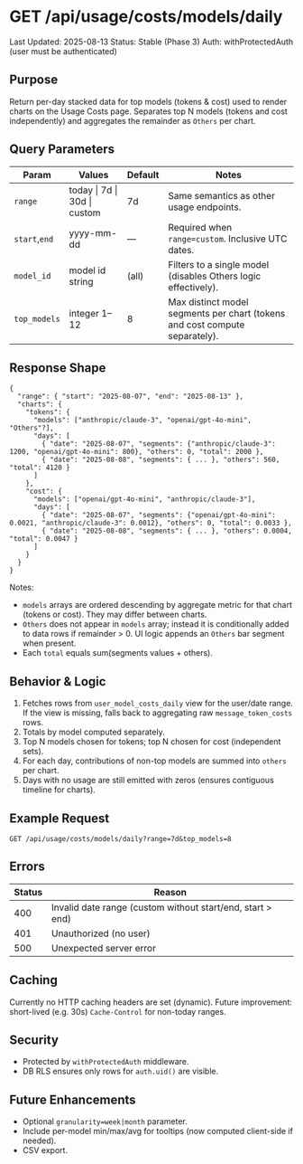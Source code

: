 # GET /api/usage/costs/models/daily

Last Updated: 2025-08-13
Status: Stable (Phase 3)
Auth: withProtectedAuth (user must be authenticated)

## Purpose

Return per-day stacked data for top models (tokens & cost) used to render charts on the Usage Costs page. Separates top N models (tokens and cost independently) and aggregates the remainder as `Others` per chart.

## Query Parameters

| Param         | Values                       | Default | Notes                                                                       |
| ------------- | ---------------------------- | ------- | --------------------------------------------------------------------------- |
| `range`       | today \| 7d \| 30d \| custom | 7d      | Same semantics as other usage endpoints.                                    |
| `start`,`end` | yyyy-mm-dd                   | —       | Required when `range=custom`. Inclusive UTC dates.                          |
| `model_id`    | model id string              | (all)   | Filters to a single model (disables Others logic effectively).              |
| `top_models`  | integer 1–12                 | 8       | Max distinct model segments per chart (tokens and cost compute separately). |

## Response Shape

```
{
  "range": { "start": "2025-08-07", "end": "2025-08-13" },
  "charts": {
    "tokens": {
      "models": ["anthropic/claude-3", "openai/gpt-4o-mini", "Others"?],
      "days": [
        { "date": "2025-08-07", "segments": {"anthropic/claude-3": 1200, "openai/gpt-4o-mini": 800}, "others": 0, "total": 2000 },
        { "date": "2025-08-08", "segments": { ... }, "others": 560, "total": 4120 }
      ]
    },
    "cost": {
      "models": ["openai/gpt-4o-mini", "anthropic/claude-3"],
      "days": [
        { "date": "2025-08-07", "segments": {"openai/gpt-4o-mini": 0.0021, "anthropic/claude-3": 0.0012}, "others": 0, "total": 0.0033 },
        { "date": "2025-08-08", "segments": { ... }, "others": 0.0004, "total": 0.0047 }
      ]
    }
  }
}
```

Notes:

- `models` arrays are ordered descending by aggregate metric for that chart (tokens or cost). They may differ between charts.
- `Others` does not appear in `models` array; instead it is conditionally added to data rows if remainder > 0. UI logic appends an `Others` bar segment when present.
- Each `total` equals sum(segments values + others).

## Behavior & Logic

1. Fetches rows from `user_model_costs_daily` view for the user/date range. If the view is missing, falls back to aggregating raw `message_token_costs` rows.
2. Totals by model computed separately.
3. Top N models chosen for tokens; top N chosen for cost (independent sets).
4. For each day, contributions of non-top models are summed into `others` per chart.
5. Days with no usage are still emitted with zeros (ensures contiguous timeline for charts).

## Example Request

```
GET /api/usage/costs/models/daily?range=7d&top_models=8
```

## Errors

| Status | Reason                                                     |
| ------ | ---------------------------------------------------------- |
| 400    | Invalid date range (custom without start/end, start > end) |
| 401    | Unauthorized (no user)                                     |
| 500    | Unexpected server error                                    |

## Caching

Currently no HTTP caching headers are set (dynamic). Future improvement: short-lived (e.g. 30s) `Cache-Control` for non-today ranges.

## Security

- Protected by `withProtectedAuth` middleware.
- DB RLS ensures only rows for `auth.uid()` are visible.

## Future Enhancements

- Optional `granularity=week|month` parameter.
- Include per-model min/max/avg for tooltips (now computed client-side if needed).
- CSV export.
